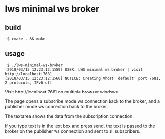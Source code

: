 # lws minimal ws broker

## build

```
 $ cmake . && make
```

## usage

```
 $ ./lws-minimal-ws-broker
[2018/03/15 12:23:12:1559] USER: LWS minimal ws broker | visit http://localhost:7681
[2018/03/15 12:23:12:1560] NOTICE: Creating Vhost 'default' port 7681, 2 protocols, IPv6 off
```

Visit http://localhost:7681 on multiple browser windows

The page opens a subscribe mode ws connection back to the broker,
and a publisher mode ws connection back to the broker.

The textarea shows the data from the subscription connection.

If you type text is in the text box and press send, the text
is passed to the broker on the publisher ws connection and
sent to all subscribers.
